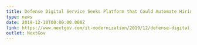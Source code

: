```yaml
---
title: Defense Digital Service Seeks Platform that Could Automate Hiring Process
type: news
date: 2019-12-10T00:00:00.000Z
link: https://www.nextgov.com/it-modernization/2019/12/defense-digital-service-seeks-platform-could-automate-hiring-process/161798/
outlet: NextGov
---
```

